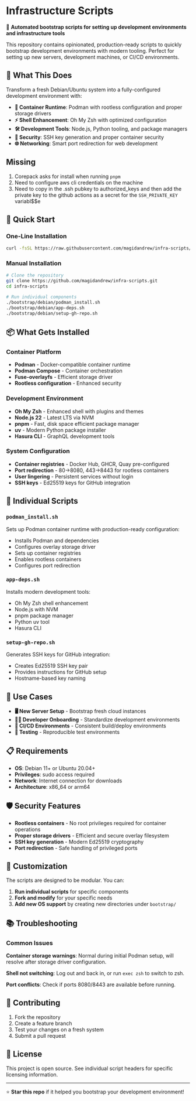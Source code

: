 # Infrastructure Scripts

🚀 **Automated bootstrap scripts for setting up development environments and infrastructure tools**

This repository contains opinionated, production-ready scripts to quickly bootstrap development environments with modern tooling. Perfect for setting up new servers, development machines, or CI/CD environments.

## 🎯 What This Does

Transform a fresh Debian/Ubuntu system into a fully-configured development environment with:

- **🐳 Container Runtime**: Podman with rootless configuration and proper storage drivers
- **⚡ Shell Enhancement**: Oh My Zsh with optimized configuration
- **🛠️ Development Tools**: Node.js, Python tooling, and package managers
- **🔐 Security**: SSH key generation and proper container security
- **🌐 Networking**: Smart port redirection for web development

## Missing
1. Corepack asks for install when running `pnpm`
2. Need to configure aws cli credentials on the machine
3. Need to copy in the .ssh pubkey to authorized_keys and then add the private key to the github actions as a secret for the `SSH_PRIVATE_KEY` variabl$$e

## 🚀 Quick Start

### One-Line Installation

```bash
curl -fsSL https://raw.githubusercontent.com/magidandrew/infra-scripts/main/bootstrap/debian/main.sh | bash
```

### Manual Installation

```bash
# Clone the repository
git clone https://github.com/magidandrew/infra-scripts.git
cd infra-scripts

# Run individual components
./bootstrap/debian/podman_install.sh
./bootstrap/debian/app-deps.sh
./bootstrap/debian/setup-gh-repo.sh
```

## 📦 What Gets Installed

### Container Platform
- **Podman** - Docker-compatible container runtime
- **Podman Compose** - Container orchestration
- **Fuse-overlayfs** - Efficient storage driver
- **Rootless configuration** - Enhanced security

### Development Environment
- **Oh My Zsh** - Enhanced shell with plugins and themes
- **Node.js 22** - Latest LTS via NVM
- **pnpm** - Fast, disk space efficient package manager
- **uv** - Modern Python package installer
- **Hasura CLI** - GraphQL development tools

### System Configuration
- **Container registries** - Docker Hub, GHCR, Quay pre-configured
- **Port redirection** - 80→8080, 443→8443 for rootless containers
- **User lingering** - Persistent services without login
- **SSH keys** - Ed25519 keys for GitHub integration

## 🔧 Individual Scripts

### `podman_install.sh`
Sets up Podman container runtime with production-ready configuration:
- Installs Podman and dependencies
- Configures overlay storage driver
- Sets up container registries
- Enables rootless containers
- Configures port redirection

### `app-deps.sh`
Installs modern development tools:
- Oh My Zsh shell enhancement
- Node.js with NVM
- pnpm package manager
- Python uv tool
- Hasura CLI

### `setup-gh-repo.sh`
Generates SSH keys for GitHub integration:
- Creates Ed25519 SSH key pair
- Provides instructions for GitHub setup
- Hostname-based key naming

## 🎯 Use Cases

- **🖥️ New Server Setup** - Bootstrap fresh cloud instances
- **👨‍💻 Developer Onboarding** - Standardize development environments
- **🔄 CI/CD Environments** - Consistent build/deploy environments
- **🧪 Testing** - Reproducible test environments

## 📋 Requirements

- **OS**: Debian 11+ or Ubuntu 20.04+
- **Privileges**: sudo access required
- **Network**: Internet connection for downloads
- **Architecture**: x86_64 or arm64

## 🛡️ Security Features

- **Rootless containers** - No root privileges required for container operations
- **Proper storage drivers** - Efficient and secure overlay filesystem
- **SSH key generation** - Modern Ed25519 cryptography
- **Port redirection** - Safe handling of privileged ports

## 🔧 Customization

The scripts are designed to be modular. You can:

1. **Run individual scripts** for specific components
2. **Fork and modify** for your specific needs
3. **Add new OS support** by creating new directories under `bootstrap/`

## 📚 Troubleshooting

### Common Issues

**Container storage warnings**: Normal during initial Podman setup, will resolve after storage driver configuration.

**Shell not switching**: Log out and back in, or run `exec zsh` to switch to zsh.

**Port conflicts**: Check if ports 8080/8443 are available before running.

## 🤝 Contributing

1. Fork the repository
2. Create a feature branch
3. Test your changes on a fresh system
4. Submit a pull request

## 📄 License

This project is open source. See individual script headers for specific licensing information.

---

⭐ **Star this repo** if it helped you bootstrap your development environment!
